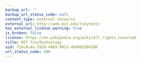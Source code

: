 ```yaml
---
backup_url: ''
backup_url_status_code: null
content_type: external-resource
external_url: http://web.mit.edu/tinytech/
has_external_license_warning: true
is_broken: false
license: https://en.wikipedia.org/wiki/All_rights_reserved
title: MIT TinyTechnology
uid: 72ec8c4e-2920-4969-9813-db4982d84286
url_status_code: 200
---
```

